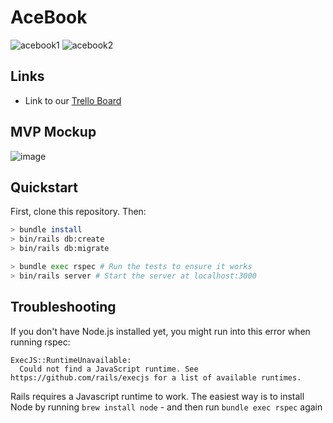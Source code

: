 # AceBook

![acebook1](https://user-images.githubusercontent.com/41869496/156927020-060be0d7-b04c-48f1-895f-e2d031c239a0.gif)
![acebook2](https://user-images.githubusercontent.com/41869496/156927021-9a07cfa0-9729-41a0-b908-ca188711fceb.gif)

## Links
- Link to our [Trello Board](https://trello.com/b/L3P4vDYK/acebook-team-name)

## MVP Mockup 
![image](https://user-images.githubusercontent.com/75613073/145019013-674c2d06-2cb6-4165-9039-8a9b5a9912d5.png)


## Quickstart

First, clone this repository. Then:

```bash
> bundle install
> bin/rails db:create
> bin/rails db:migrate

> bundle exec rspec # Run the tests to ensure it works
> bin/rails server # Start the server at localhost:3000
```

## Troubleshooting

If you don't have Node.js installed yet, you might run into this error when running rspec:

```
ExecJS::RuntimeUnavailable:
  Could not find a JavaScript runtime. See https://github.com/rails/execjs for a list of available runtimes.
 ```

Rails requires a Javascript runtime to work. The easiest way is to install Node by running `brew install node` - and then run `bundle exec rspec` again
